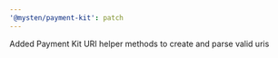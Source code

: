 ```yaml
---
'@mysten/payment-kit': patch
---
```


Added Payment Kit URI helper methods to create and parse valid uris
